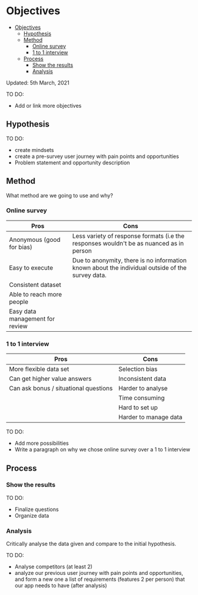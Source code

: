 # Objectives

- [Objectives](#objectives)
  - [Hypothesis](#hypothesis)
  - [Method](#method)
    - [Online survey](#online-survey)
    - [1 to 1 interview](#1-to-1-interview)
  - [Process](#process)
    - [Show the results](#show-the-results)
    - [Analysis](#analysis)

Updated: 5th March, 2021

TO DO:

- Add or link more objectives

## Hypothesis  

TO DO:

- create mindsets
- create a pre-survey user journey with pain points and opportunities
- Problem statement and opportunity description

## Method

What method are we going to use and why?

### Online survey

|Pros|Cons|
|--|--|
|Anonymous (good for bias)|Less variety of response formats (i.e the responses wouldn't be as nuanced as in person|
|Easy to execute|Due to anonymity, there is no information known about the individual outside of the survey data.|
|Consistent dataset||
|Able to reach more people||
|Easy data management for review||

### 1 to 1 interview

|Pros|Cons|
|--|--|
|More flexible data set|Selection bias|
|Can get higher value answers|Inconsistent data|
|Can ask bonus / situational  questions|Harder to analyse|
||Time consuming|
||Hard to set up|
||Harder to manage data|

TO DO:

- Add more possibilities
- Write a paragraph on why we chose online survey over a 1 to 1 interview

## Process

### Show the results

TO DO:

- Finalize questions
- Organize data

### Analysis

Critically analyse the data given and compare to the initial hypothesis.

TO DO:

- Analyse competitors (at least 2)
- analyze our previous user journey with pain points and opportunities, and form a new one a list of requirements (features 2 per person) that our app needs to have (after analysis)
